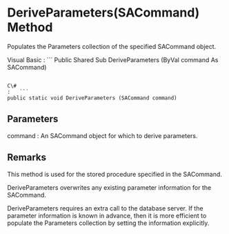 <!-- loio3c1015cb6c5f10148f0b95fd640298a4 -->

# DeriveParameters\(SACommand\) Method

Populates the Parameters collection of the specified SACommand object.



Visual Basic
:   ```
Public Shared Sub DeriveParameters (ByVal command As SACommand)
```

C\#
:   ```
public static void DeriveParameters (SACommand command)
```



## Parameters

command
:   An SACommand object for which to derive parameters.



## Remarks

This method is used for the stored procedure specified in the SACommand.

DeriveParameters overwrites any existing parameter information for the SACommand.

DeriveParameters requires an extra call to the database server. If the parameter information is known in advance, then it is more efficient to populate the Parameters collection by setting the information explicitly.

